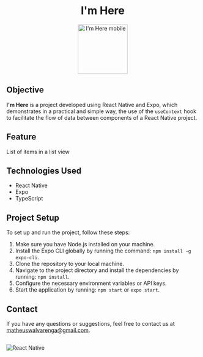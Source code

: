 <h1 align="center">I'm Here</h1>

 <div align="center">
<img width="130" alt="I'm Here mobile" src="https://github.com/MatheusWAlvarenga/coffee-delivery/assets/94935750/cd3bfd62-5f91-492f-9207-f5c936faab3b">
</div>

## Objective

**I'm Here** is a project developed using React Native and Expo, which demonstrates in a practical and simple way, the use of the `useContext` hook to facilitate the flow of data between components of a React Native project.

## Feature

List of items in a list view

## Technologies Used

- React Native
- Expo
- TypeScript

## Project Setup

To set up and run the project, follow these steps:

1. Make sure you have Node.js installed on your machine.
2. Install the Expo CLI globally by running the command: `npm install -g expo-cli`.
3. Clone the repository to your local machine.
4. Navigate to the project directory and install the dependencies by running: `npm install`.
5. Configure the necessary environment variables or API keys.
6. Start the application by running: `npm start` or `expo start`.

## Contact

If you have any questions or suggestions, feel free to contact us at matheuswalvarenga@gmail.com.

##

![React Native](https://img.shields.io/badge/React_Native-20232A?style=for-the-badge&logo=react&logoColor=61DAFB)
